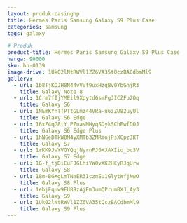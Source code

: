 ```yaml
---
layout: produk-casinghp
title: Hermes Paris Samsung Galaxy S9 Plus Case
categories: samsung
tags: galaxy

# Produk
product-title: Hermes Paris Samsung Galaxy S9 Plus Case
harga: 90000
sku: hn-0139
image-drive: 1Uk02lNtRWVl1ZZ6VA35tQczBACdbmMl9
gallery:
  - url: 1b8TjKOJH8N44vVVf9uxHzqBv0YbGhjR3
    title: Galaxy Note 8
  - url: 1Crm7fIjYMEil9Xpytd6smFgJICZFu2Oq
    title: Galaxy S6
  - url: 1NEmKYnTTPTtGLmz44VRa-u6zZU82uyUl
    title: Galaxy S6 Edge
  - url: 16xZ4qG8tY_PZnasMHyqSDykSChEwfDOJ
    title: Galaxy S6 Edge Plus
  - url: 1hNGeDTkW0M4yXMTb3ZMRYojPsXCpzJKT
    title: Galaxy S7
  - url: 1rKK9JwYVGYQqjNyrnPJ0XJAXIio_bc3V
    title: Galaxy S7 Edge
  - url: 1G-f_tjDiEuFJGLhiYW0vXK2HCyRJqUrw
    title: Galaxy S8
  - url: 18m-BGXgLmTNaER3IcznEu1GlytWfjNwO
    title: Galaxy S8 Plus
  - url: 1ebjFquw9EU89zAjEm3umQPrumBXJ_Ay3
    title: Galaxy S9
  - url: 1Uk02lNtRWVl1ZZ6VA35tQczBACdbmMl9
    title: Galaxy S9 Plus
---
```

